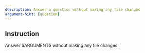 ```yaml
---
description: Answer a question without making any file changes
argument-hint: [question]
---
```


## Instruction

Answer $ARGUMENTS without making any file changes.
